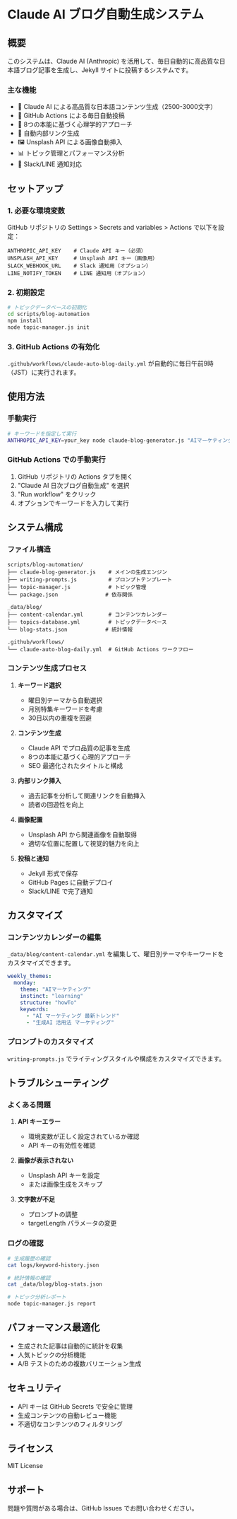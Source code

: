 # Claude AI ブログ自動生成システム

## 概要

このシステムは、Claude AI (Anthropic) を活用して、毎日自動的に高品質な日本語ブログ記事を生成し、Jekyll サイトに投稿するシステムです。

### 主な機能

- 🤖 Claude AI による高品質な日本語コンテンツ生成（2500-3000文字）
- 📅 GitHub Actions による毎日自動投稿
- 🎯 8つの本能に基づく心理学的アプローチ
- 🔗 自動内部リンク生成
- 🖼️ Unsplash API による画像自動挿入
- 📊 トピック管理とパフォーマンス分析
- 💬 Slack/LINE 通知対応

## セットアップ

### 1. 必要な環境変数

GitHub リポジトリの Settings > Secrets and variables > Actions で以下を設定：

```
ANTHROPIC_API_KEY    # Claude API キー（必須）
UNSPLASH_API_KEY     # Unsplash API キー（画像用）
SLACK_WEBHOOK_URL    # Slack 通知用（オプション）
LINE_NOTIFY_TOKEN    # LINE 通知用（オプション）
```

### 2. 初期設定

```bash
# トピックデータベースの初期化
cd scripts/blog-automation
npm install
node topic-manager.js init
```

### 3. GitHub Actions の有効化

`.github/workflows/claude-auto-blog-daily.yml` が自動的に毎日午前9時（JST）に実行されます。

## 使用方法

### 手動実行

```bash
# キーワードを指定して実行
ANTHROPIC_API_KEY=your_key node claude-blog-generator.js "AIマーケティング 最新トレンド"
```

### GitHub Actions での手動実行

1. GitHub リポジトリの Actions タブを開く
2. "Claude AI 日次ブログ自動生成" を選択
3. "Run workflow" をクリック
4. オプションでキーワードを入力して実行

## システム構成

### ファイル構造

```
scripts/blog-automation/
├── claude-blog-generator.js    # メインの生成エンジン
├── writing-prompts.js          # プロンプトテンプレート
├── topic-manager.js            # トピック管理
└── package.json               # 依存関係

_data/blog/
├── content-calendar.yml        # コンテンツカレンダー
├── topics-database.yml         # トピックデータベース
└── blog-stats.json            # 統計情報

.github/workflows/
└── claude-auto-blog-daily.yml  # GitHub Actions ワークフロー
```

### コンテンツ生成プロセス

1. **キーワード選択**
   - 曜日別テーマから自動選択
   - 月別特集キーワードを考慮
   - 30日以内の重複を回避

2. **コンテンツ生成**
   - Claude API でプロ品質の記事を生成
   - 8つの本能に基づく心理的アプローチ
   - SEO 最適化されたタイトルと構成

3. **内部リンク挿入**
   - 過去記事を分析して関連リンクを自動挿入
   - 読者の回遊性を向上

4. **画像配置**
   - Unsplash API から関連画像を自動取得
   - 適切な位置に配置して視覚的魅力を向上

5. **投稿と通知**
   - Jekyll 形式で保存
   - GitHub Pages に自動デプロイ
   - Slack/LINE で完了通知

## カスタマイズ

### コンテンツカレンダーの編集

`_data/blog/content-calendar.yml` を編集して、曜日別テーマやキーワードをカスタマイズできます。

```yaml
weekly_themes:
  monday:
    theme: "AIマーケティング"
    instinct: "learning"
    structure: "howTo"
    keywords:
      - "AI マーケティング 最新トレンド"
      - "生成AI 活用法 マーケティング"
```

### プロンプトのカスタマイズ

`writing-prompts.js` でライティングスタイルや構成をカスタマイズできます。

## トラブルシューティング

### よくある問題

1. **API キーエラー**
   - 環境変数が正しく設定されているか確認
   - API キーの有効性を確認

2. **画像が表示されない**
   - Unsplash API キーを設定
   - または画像生成をスキップ

3. **文字数が不足**
   - プロンプトの調整
   - targetLength パラメータの変更

### ログの確認

```bash
# 生成履歴の確認
cat logs/keyword-history.json

# 統計情報の確認
cat _data/blog/blog-stats.json

# トピック分析レポート
node topic-manager.js report
```

## パフォーマンス最適化

- 生成された記事は自動的に統計を収集
- 人気トピックの分析機能
- A/B テストのための複数バリエーション生成

## セキュリティ

- API キーは GitHub Secrets で安全に管理
- 生成コンテンツの自動レビュー機能
- 不適切なコンテンツのフィルタリング

## ライセンス

MIT License

## サポート

問題や質問がある場合は、GitHub Issues でお問い合わせください。